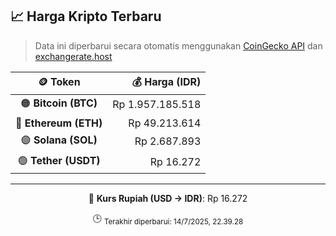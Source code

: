 

<!-- HARGA_KRIPTO -->
## 📈 Harga Kripto Terbaru

> Data ini diperbarui secara otomatis menggunakan [CoinGecko API](https://www.coingecko.com/) dan [exchangerate.host](https://exchangerate.host/)

<div align="center">

| 🪙 Token | 💰 Harga (IDR) |
|:------:|---------------:|
| 🟠 **Bitcoin (BTC)**   | Rp 1.957.185.518 |
| 🔵 **Ethereum (ETH)**  | Rp 49.213.614 |
| 🟣 **Solana (SOL)**    | Rp 2.687.893 |
| 🟢 **Tether (USDT)**   | Rp 16.272 |

---

💱 **Kurs Rupiah (USD → IDR)**: Rp 16.272

🕒 <sub>Terakhir diperbarui: 14/7/2025, 22.39.28</sub>

</div>
<!-- /HARGA_KRIPTO -->